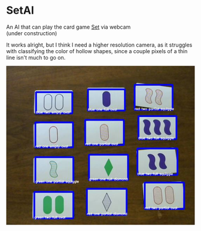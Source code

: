 # SetAI  
An AI that can play the card game [Set](https://www.setgame.com/set) via webcam  
(under construction)  

It works alright, but I think I need a higher resolution camera, as it struggles with classifying the color of hollow shapes, since a couple pixels of a thin line isn't much to go on.

![screen grab](set_example.jpg)

